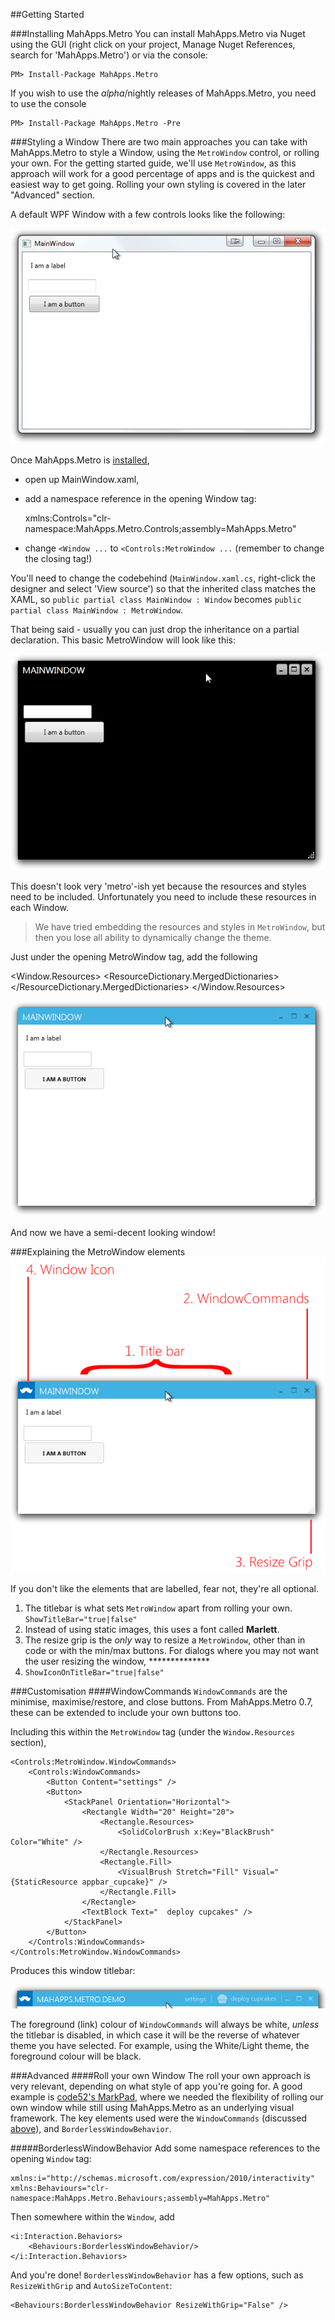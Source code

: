 ##Getting Started

###Installing MahApps.Metro
You can install MahApps.Metro via Nuget using the GUI (right click on your project, Manage Nuget References, search for 'MahApps.Metro') or via the console:

	PM> Install-Package MahApps.Metro

If you wish to use the *alpha*/nightly releases of MahApps.Metro, you need to use the console

	PM> Install-Package MahApps.Metro -Pre


###Styling a Window
There are two main approaches you can take with MahApps.Metro to style a Window, using the `MetroWindow` control, or rolling your own. For the getting started guide, we'll use `MetroWindow`, as this approach will work for a good percentage of apps and is the quickest and easiest way to get going. Rolling your own styling is covered in the later "Advanced" section.

A default WPF Window with a few controls looks like the following:

![](images/01_UnstyledWindow.png)

Once MahApps.Metro is [installed](#installing_mahappsmetro),

* open up MainWindow.xaml,
* add a namespace reference in the opening Window tag:

	xmlns:Controls="clr-namespace:MahApps.Metro.Controls;assembly=MahApps.Metro"

* change `<Window ...` to `<Controls:MetroWindow ...` (remember to change the closing tag!)

You'll need to change the codebehind (`MainWindow.xaml.cs`, right-click the designer and select 'View source') so that the inherited class matches the XAML, so `public partial class MainWindow : Window` becomes `public partial class MainWindow : MetroWindow`.

That being said - usually you can just drop the inheritance on a partial declaration. This basic MetroWindow will look like this:

![](images/02_PartiallyStyledWindow.png)

This doesn't look very 'metro'-ish yet because the resources and styles need to be included. Unfortunately you need to include these resources in each Window.

> We have tried embedding the resources and styles in `MetroWindow`, but then you lose all ability to dynamically change the theme.

Just under the opening MetroWindow tag, add the following

   <Window.Resources>
        <ResourceDictionary>
            <ResourceDictionary.MergedDictionaries>
                <ResourceDictionary Source="pack://application:,,,/MahApps.Metro;component/Styles/Colours.xaml" />
                <ResourceDictionary Source="pack://application:,,,/MahApps.Metro;component/Styles/Fonts.xaml" />
                <ResourceDictionary Source="pack://application:,,,/MahApps.Metro;component/Styles/Controls.xaml" />
                <ResourceDictionary Source="pack://application:,,,/MahApps.Metro;component/Styles/Controls.AnimatedSingleRowTabControl.xaml" />
                <ResourceDictionary Source="pack://application:,,,/MahApps.Metro;component/Icons/MergedResources.xaml" />
                <ResourceDictionary Source="pack://application:,,,/MahApps.Metro;component/Styles/Accents/Blue.xaml" />
                <ResourceDictionary Source="pack://application:,,,/MahApps.Metro;component/Styles/Accents/BaseLight.xaml" />
            </ResourceDictionary.MergedDictionaries>
        </ResourceDictionary>
    </Window.Resources>
	
![](images/03_StyledWindow.png)

And now we have a semi-decent looking window!


###Explaining the MetroWindow elements
![](images/04_ExplainedStyledWindow.png)

If you don't like the elements that are labelled, fear not, they're all optional.

1. The titlebar is what sets `MetroWindow` apart from rolling your own. `ShowTitleBar="true|false"`
2. Instead of using static images, this uses a font called **Marlett**.
3. The resize grip is the *only* way to resize a `MetroWindow`, other than in code or with the min/max buttons. For dialogs where you may not want the user resizing the window, **************
4. `ShowIconOnTitleBar="true|false"` 


###Customisation
####WindowCommands
`WindowCommands` are the minimise, maximise/restore, and close buttons. From MahApps.Metro 0.7, these can be extended to include your own buttons too.

Including this within the `MetroWindow` tag (under the `Window.Resources` section),

	<Controls:MetroWindow.WindowCommands>
	    <Controls:WindowCommands>
	        <Button Content="settings" />
            <Button>
                <StackPanel Orientation="Horizontal">
                    <Rectangle Width="20" Height="20">
                        <Rectangle.Resources>
                            <SolidColorBrush x:Key="BlackBrush" Color="White" />
                        </Rectangle.Resources>
                        <Rectangle.Fill>
                            <VisualBrush Stretch="Fill" Visual="{StaticResource appbar_cupcake}" />
                        </Rectangle.Fill>
                    </Rectangle>
                    <TextBlock Text="  deploy cupcakes" />
                </StackPanel>
            </Button>
        </Controls:WindowCommands>
	</Controls:MetroWindow.WindowCommands>

Produces this window titlebar:

![](images/05_WindowCommands.png)

The foreground (link) colour of `WindowCommands` will always be white, *unless* the titlebar is disabled, in which case it will be the reverse of whatever theme you have selected. For example, using the White/Light theme, the foreground colour will be black.


###Advanced
####Roll your own Window
The roll your own approach is very relevant, depending on what style of app you're going for. A good example is [code52's MarkPad](http://code52.org/DownmarkerWPF/), where we needed the flexibility of rolling our own window while still using MahApps.Metro as an underlying visual framework. The key elements used were the `WindowCommands` (discussed [above](#windowcommands)), and `BorderlessWindowBehavior`.

#####BorderlessWindowBehavior
Add some namespace references to the opening `Window` tag:

	xmlns:i="http://schemas.microsoft.com/expression/2010/interactivity"
	xmlns:Behaviours="clr-namespace:MahApps.Metro.Behaviours;assembly=MahApps.Metro"

Then somewhere within the `Window`, add

    <i:Interaction.Behaviors>
        <Behaviours:BorderlessWindowBehavior/>
    </i:Interaction.Behaviors>

And you're done! `BorderlessWindowBehavior` has a few options, such as `ResizeWithGrip` and `AutoSizeToContent`:

	<Behaviours:BorderlessWindowBehavior ResizeWithGrip="False" />
